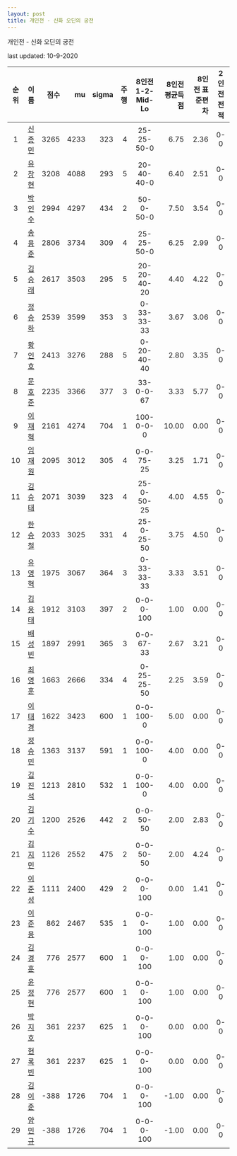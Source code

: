 ```yaml
---
layout: post
title: 개인전 - 신화 오딘의 궁전
---
```



개인전 - 신화 오딘의 궁전


last updated: 10-9-2020

| 순위 | 이름 | 점수 | mu | sigma | 주행 | 8인전 1-2-Mid-Lo | 8인전 평균득점 | 8인전 표준편차 | 2인전 전적 |
|:---:|:---:|---:|---:|---:|---:|:---:|---:|---:|:---:|
| 1 | [신종민](../shinjongmin) | 3265 | 4233 | 323 | 4 | 25-25-50-0 | 6.75 | 2.36 | 0-0 |
| 2 | [유창현](../yuchanghyeon) | 3208 | 4088 | 293 | 5 | 20-40-40-0 | 6.40 | 2.51 | 0-0 |
| 3 | [박인수](../bakinsu) | 2994 | 4297 | 434 | 2 | 50-0-50-0 | 7.50 | 3.54 | 0-0 |
| 4 | [송용준](../songyongjun) | 2806 | 3734 | 309 | 4 | 25-25-50-0 | 6.25 | 2.99 | 0-0 |
| 5 | [김승래](../gimseungrae) | 2617 | 3503 | 295 | 5 | 20-20-40-20 | 4.40 | 4.22 | 0-0 |
| 6 | [정승하](../jeongseungha) | 2539 | 3599 | 353 | 3 | 0-33-33-33 | 3.67 | 3.06 | 0-0 |
| 7 | [황인호](../hwanginho) | 2413 | 3276 | 288 | 5 | 0-20-40-40 | 2.80 | 3.35 | 0-0 |
| 8 | [문호준](../munhojun) | 2235 | 3366 | 377 | 3 | 33-0-0-67 | 3.33 | 5.77 | 0-0 |
| 9 | [이재혁](../ijaehyeok) | 2161 | 4274 | 704 | 1 | 100-0-0-0 | 10.00 | 0.00 | 0-0 |
| 10 | [임재원](../imjaewon) | 2095 | 3012 | 305 | 4 | 0-0-75-25 | 3.25 | 1.71 | 0-0 |
| 11 | [김승태](../gimseungtae) | 2071 | 3039 | 323 | 4 | 25-0-50-25 | 4.00 | 4.55 | 0-0 |
| 12 | [한승철](../hanseungcheol) | 2033 | 3025 | 331 | 4 | 25-0-25-50 | 3.75 | 4.50 | 0-0 |
| 13 | [유영혁](../yuyeonghyeok) | 1975 | 3067 | 364 | 3 | 0-33-33-33 | 3.33 | 3.51 | 0-0 |
| 14 | [김응태](../gimeungtae) | 1912 | 3103 | 397 | 2 | 0-0-0-100 | 1.00 | 0.00 | 0-0 |
| 15 | [배성빈](../baeseongbin) | 1897 | 2991 | 365 | 3 | 0-0-67-33 | 2.67 | 3.21 | 0-0 |
| 16 | [최영훈](../choiyeonghun) | 1663 | 2666 | 334 | 4 | 0-25-25-50 | 2.25 | 3.59 | 0-0 |
| 17 | [이태경](../itaegyoeng) | 1622 | 3423 | 600 | 1 | 0-0-100-0 | 5.00 | 0.00 | 0-0 |
| 18 | [정승민](../jeongseungmin) | 1363 | 3137 | 591 | 1 | 0-0-100-0 | 4.00 | 0.00 | 0-0 |
| 19 | [김진석](../gimjinseok) | 1213 | 2810 | 532 | 1 | 0-0-100-0 | 4.00 | 0.00 | 0-0 |
| 20 | [김기수](../gimgisu) | 1200 | 2526 | 442 | 2 | 0-0-50-50 | 2.00 | 2.83 | 0-0 |
| 21 | [김지민](../gimjimin) | 1126 | 2552 | 475 | 2 | 0-0-50-50 | 2.00 | 4.24 | 0-0 |
| 22 | [이준성](../ijunseong) | 1111 | 2400 | 429 | 2 | 0-0-0-100 | 0.00 | 1.41 | 0-0 |
| 23 | [이준용](../ijunyong) | 862 | 2467 | 535 | 1 | 0-0-0-100 | 1.00 | 0.00 | 0-0 |
| 24 | [김경훈](../gimgyeonghun) | 776 | 2577 | 600 | 1 | 0-0-0-100 | 1.00 | 0.00 | 0-0 |
| 25 | [윤정현](../yunjeonghyeon) | 776 | 2577 | 600 | 1 | 0-0-0-100 | 1.00 | 0.00 | 0-0 |
| 26 | [박지호](../bakjiho) | 361 | 2237 | 625 | 1 | 0-0-0-100 | 0.00 | 0.00 | 0-0 |
| 27 | [현록빈](../hyeonrokbin) | 361 | 2237 | 625 | 1 | 0-0-0-100 | 0.00 | 0.00 | 0-0 |
| 28 | [김이준](../gimijun) | -388 | 1726 | 704 | 1 | 0-0-0-100 | -1.00 | 0.00 | 0-0 |
| 29 | [양민규](../yangmingyu) | -388 | 1726 | 704 | 1 | 0-0-0-100 | -1.00 | 0.00 | 0-0 |
